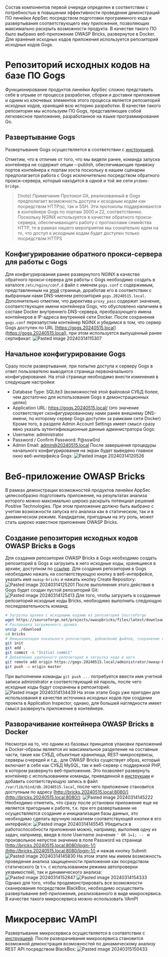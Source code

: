 Состав компонентов первой очереди определен в соответствии с потребностью в повышении эффективности проведения демонстраций ПО линейки AppSec посредством подготовки программного кода и развертывания соответствующего ему приложения, позволяющих максимально раскрыть возможности продукта. В качестве такого ПО было выбрано веб-приложение OWASP Bricks, развернутое в Docker. Для хранения исходных кодов приложения используется репозиторий исходных кодов Gogs.
# Репозиторий исходных кодов на базе ПО Gogs
Функционирование продуктов линейки AppSec сложно представить себе в отрыве от процесса разработки, сборки и доставки приложения и одним из ключевых элементов этого процесса является репозиторий исходных кодов, хранящий всю историю разработки. В качестве такого репозитория мы используем ПО Gogs, представляющее собой легковесное приложение, разработанное на языке программирования Go.
## Развертывание Gogs
Развертывание Gogs осуществляется в соответствии с [инструкцией](Gogs).

Отметим, что в отличие от того, что мы видели ранее, команда запуска контейнера не содержит опции --publish, обеспечивающие привязку портов контейнера к портам хоста поскольку в нашем сценарии предполагается работа с Gogs исключительно посредством обратного прокси-сервера, который находится в одной и той же сети `ptdemo-bridge`.
> [!note] Примечание
> Протокол Git, реализованный в Gogs предполагает возможность доступа к исходным кодам как посредством HTTP(s), так и SSH. Эти протоколы поддерживаются в контейнере Gogs по портам 3000 и 22, соответственно. Поскольку NGINX используется в качестве обратного прокси-сервера, обеспечивающего работу с протоколами семейства HTTP, то в рамках нашего мероприятия мы сознательно идем на то, что доступ к исходным кодам будет доступен только посредством HTTPS
## Конфигурирование обратного прокси-сервера для работы с Gogs
Для конфигурирования ранее развернутого NGINX в качестве обратного прокси-сервера для работы с Gogs необходимо создать в каталоге `/etc/nginx/conf.d` файл с именем `gogs.conf` с содержимым, представленным на [этой](Deployment/Gogs/Nginx%20reverse%20proxy.md) странице, доработав его в соответствии с выбранным нами DNS-именем репозитория `gogs.20240515.local`.
Дополнительно отметим, что директива `proxy_pass` содержит значение, соответствующее имени контейнера Gogs, что обусловлено наличием в составе Docker внутреннего DNS-сервера, преобразующего имена контейнеров в IP-адреса внутренней сети Docker.
После сохранения `gogs.conf` перезапустим контейнер NGINX и убедимся в том, что сервер Gogs доступен по URL [https://gogs.20240515.local](https://gogs.20240515.local), при этом используется выпущенный ранее сертификат:
![Pasted image 20240314115307](Pasted%20image%2020240314115307.png)
## Начальное конфигурирование Gogs
Сразу после развертывания, при попытке доступа к серверу Gogs в ответ пользователю выводится страница первоначального конфигурирования. На этой странице необходимо внести изменения в следующие настройки:
- Database Type: SQLite3 (возможностей этой файловой СУБД более, чем достаточно для использования Gogs в демонстрационных целях)
- Application URL: https://gogs.20240515.local/ (это значение соответствует сконфигурированному нами ранее внешнему DNS-имени, по которому сервер Gogs доступен за рамками сети Docker)
Кроме того, в разделе Admin Account Settings имеет смысл сразу явно указать аутентификационные данные администратора Gogs:
- Username: administrator
- Password / Confirm Password: P@ssw0rd
- Admin Email: admin@20240515.local
После завершения процедуры начального конфигурирования на экран будет выведено главное окно веб-интерфейса Gogs:
![Pasted image 20240314120526](Pasted%20image%2020240314120526.png)
# Веб-приложение OWASP Bricks
В рамках демонстрации возможностей продуктов линейки AppSec целесообразно подготовить приложение, на результатах анализа которого можно максимально широко раскрыть потенциал решений Positive Technologies. При этом приложение должно быть выбрано с учетом возможности запуска его анализа как в статическом, так и в динамическом режиме. Кандидатом, пригодным на эту роль, может стать широко известное приложение OWASP Bricks.
## Создание репозитория исходных кодов OWASP Bricks в Gogs
Для создания репозитория OWASP Bricks в Gogs необходимо создать репозиторий в Gogs и загрузить в него исходные коды, хранящиеся в архиве, доступном по [ссылке](https://sourceforge.net/projects/owaspbricks/files/latest/download). 
Для создания репозитория в Gogs необходимо нажать на соответствующую кнопку в веб-интерфейсе, указать имя `owasp-bricks` и нажать кнопку Create Repository:
![Pasted image 20240314125201](Pasted%20image%2020240314125201.png)
После выполнения этого действия в Gogs будет создан пустой репозиторий Git:
![Pasted image 20240314125413](Pasted%20image%2020240314125413.png)
Для того, чтобы загрузить в созданные репозиторий исходные коды Bricks, необходимо выполнить следующую последовательность команд:
``` bash
# Загрузка архива с исходными кодами из репозитория SourceForge
wget https://sourceforge.net/projects/owaspbricks/files/latest/download
# Распаковка загруженного архива
unzip ./download
cd bricks
# Инициализация локального репозитория, добавление файлов, сохранение начальной версии
git init
git add .
git commit -m "Initial commit"
# Добавление удаленного репозитория и загрузка кода в него
git remote add origin https://gogs.20240515.local/administrator/owasp-bricks.git
git push -u origin master
```
При выполнении команды `git push ...` потребуется ввести имя учетной записи administrator и соответствующий ей пароль, после чего исходные коды будут сохранены в репозиторий:
![Pasted image 20240314134439](Pasted%20image%2020240314134439.png)
На этом этапе Gogs уже пригоден для использования в качестве источника исходных кодов при создании проекта в Application Inspector, однако, для большей наглядности имеет смысл развернуть приложение в контейнере.
## Разворачивание контейнера OWASP Bricks в Docker
Несмотря на то, что одним из базовых принципов упаковки приложений в Docker-образы является их максимальное разделение на составные части, такие как СУБД, объектные хранилища, REST-микросервисы, серверы очередей и т.д., для OWASP Bricks существует образ, который включает в себя как СУБД MySQL, так и веб-сервер с поддержкой PHP, в котором развернуто веб-приложение. Это позволяет развернуть контейнер с использованием команды, приведенной в [инструкции](OWASP%20Bricks.md) и добавить соответствующую запись в файл `/var/lib/bind/db.20240515.local`,  после чего приложение становится доступным по адресу [http://bricks.20240515.local:8080/](http://bricks.20240515.local:8080/):
![Pasted image 20240314145222](Pasted%20image%2020240314145222.png)
Необходимо отметить, что сразу после установки приложение еще не является пригодным к работе, т.к. при его развертывании не осуществляется создание и инициализация базы данных, это необходимо сделать вручную нажатием соответствующей кнопки в его интерфейсе:
![Pasted image 20240314145545](Pasted%20image%2020240314145545.png)
Убедиться в работоспособности приложения можно, например, выполнив одну из задач, например, введя в поле Username значение `' OR 1=1; -- ` и произвольное непустое значение в поле Password на странице [http://bricks.20240515.local:8080/login-1/](http://bricks.20240515.local:8080/login-1/) и нажав кнопку Submit:
![Pasted image 20240314145830](Pasted%20image%2020240314145830.png)
На этом этапе мы имеем возможность проведения анализа защищенности приложения как посредством статического (в т.ч. с использованием режима автопроверки уязвимостей), так и  динамического анализа:
![Pasted image 20240314152847](Pasted%20image%2020240314152847.png)
![Pasted image 20240314154333](Pasted%20image%2020240314154333.png)
Однако для того, чтобы продемонстрировать все возможности сканирования посредством BlackBox, необходимо осуществить развертывание веб-приложения, реализованного в виде микросервиса. В качестве такого микросервиса можно использовать VAmPI
# Микросервис VAmPI
Развертывание микросервиса осуществляется в соответствии с [инструкцией](VAmPI.md). После разворачивания микросервиса становится возможной демонстрация возможностей по динамическому анализу REST API посредством BlackBox:
![Pasted image 20240315150433](Pasted%20image%2020240315150433.png)